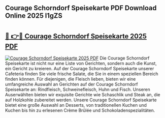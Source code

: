 ## Courage Schorndorf Speisekarte PDF Download Online 2025 l1gZS

# <h2><a href="http://gc7hkj7.nevu.top/?p=Courage+Schorndorf+Speisekarte">🔗 👉🔴 Courage Schorndorf Speisekarte 2025 PDF</a></h2>

[![Courage Schorndorf Speisekarte 2025 PDF](https://i.imgur.com/dBaPXMq.png)](http://gc7hkj7.nevu.top/?p=Courage+Schorndorf+Speisekarte)
Die Courage Schorndorf Speisekarte ist nicht nur eine Liste von Gerichten, sondern auch die Kunst, ein Gericht zu kreieren. Auf der Courage Schorndorf Speisekarte unserer Cafeteria finden Sie viele frische Salate, die Sie in einem speziellen Bereich finden können. Für diejenigen, die Fleisch lieben, bieten wir eine umfangreiche Auswahl an Gerichten auf der Courage Schorndorf Speisekarte an: Rindfleisch, Schweinefleisch, Huhn und Fisch. Unseren Auserwählten bieten wir exquisite Gerichte wie Schaschlik und Steak an, die auf Holzkohle zubereitet werden. Unsere Courage Schorndorf Speisekarte bietet eine große Auswahl an Desserts, von traditionellen Kuchen und Kuchen bis hin zu erlesenen Crème Brûlée und Schokoladenspezialitäten.
